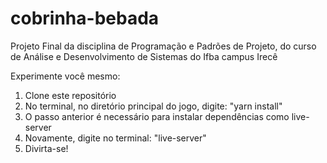 # cobrinha-bebada
Projeto Final da disciplina de Programação e Padrões de Projeto, do curso de Análise e Desenvolvimento de Sistemas do Ifba campus Irecê

Experimente você mesmo:
1. Clone este repositório
2. No terminal, no diretório principal do jogo, digite: "yarn install"
3. O passo anterior é necessário para instalar dependências como live-server
4. Novamente, digite no terminal: "live-server"
5. Divirta-se!
